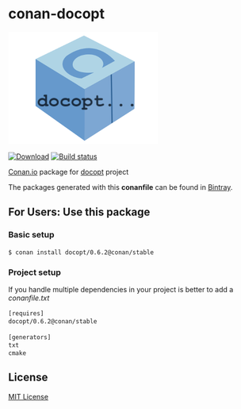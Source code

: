 # conan-docopt

![conan-docopt image](/images/conan-docopt.png)

[![Download](https://api.bintray.com/packages/conan-community/conan/docopt%3Aconan/images/download.svg)](https://bintray.com/conan-community/conan/docopt%3Aconan/_latestVersion)
[![Build status](https://ci.appveyor.com/api/projects/status/w17p9fl5480uaodx/branch/stable/0.6.2?svg=true)](https://ci.appveyor.com/project/danimtb/conan-docopt/branch/stable/0.6.2)

[Conan.io](https://conan.io) package for [docopt](https://bitbucket.org/docopt/docopt) project

The packages generated with this **conanfile** can be found in [Bintray](https://bintray.com/conan-community/conan/docopt%3Aconan).

## For Users: Use this package

### Basic setup

    $ conan install docopt/0.6.2@conan/stable

### Project setup

If you handle multiple dependencies in your project is better to add a *conanfile.txt*

    [requires]
    docopt/0.6.2@conan/stable

    [generators]
    txt
    cmake

## License

[MIT License](LICENSE)
